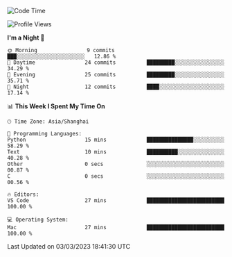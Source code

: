 <!--START_SECTION:waka-->
![Code Time](http://img.shields.io/badge/Code%20Time-48%20hrs%207%20mins-blue)

![Profile Views](http://img.shields.io/badge/Profile%20Views-0-blue)

**I'm a Night 🦉** 

```text
🌞 Morning                9 commits           ███░░░░░░░░░░░░░░░░░░░░░░   12.86 % 
🌆 Daytime                24 commits          █████████░░░░░░░░░░░░░░░░   34.29 % 
🌃 Evening                25 commits          █████████░░░░░░░░░░░░░░░░   35.71 % 
🌙 Night                  12 commits          ████░░░░░░░░░░░░░░░░░░░░░   17.14 % 
```


📊 **This Week I Spent My Time On** 

```text
🕑︎ Time Zone: Asia/Shanghai

💬 Programming Languages: 
Python                   15 mins             ███████████████░░░░░░░░░░   58.29 % 
Text                     10 mins             ██████████░░░░░░░░░░░░░░░   40.28 % 
Other                    0 secs              ░░░░░░░░░░░░░░░░░░░░░░░░░   00.87 % 
C                        0 secs              ░░░░░░░░░░░░░░░░░░░░░░░░░   00.56 % 

🔥 Editors: 
VS Code                  27 mins             █████████████████████████   100.00 % 

💻 Operating System: 
Mac                      27 mins             █████████████████████████   100.00 % 
```


 Last Updated on 03/03/2023 18:41:30 UTC
<!--END_SECTION:waka-->